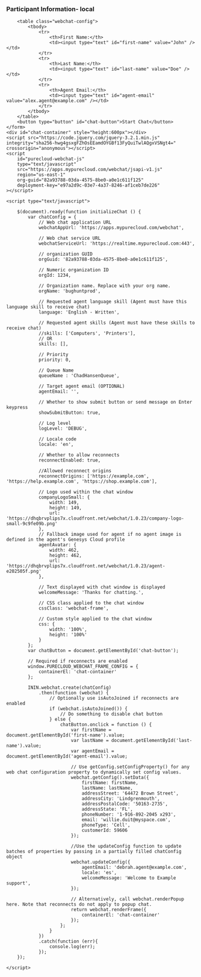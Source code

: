 <!DOCTYPE html>
<html>

<head>
    <meta charset="utf-8">
    <title>Genesys Cloud Web Chat Demo</title>
</head>

<body>
    <form id="chatForm">
        <h3>Participant Information- local</h3>

        <table class="webchat-config">
            <tbody>
                <tr>
                    <th>First Name:</th>
                    <td><input type="text" id="first-name" value="John" /></td>
                </tr>
                <tr>
                    <th>Last Name:</th>
                    <td><input type="text" id="last-name" value="Doe" /></td>
                </tr>
                <tr>
                    <th>Agent Email:</th>
                    <td><input type="text" id="agent-email" value="alex.agent@example.com" /></td>
                </tr>
            </tbody>
        </table>
        <button type="button" id="chat-button">Start Chat</button>
    </form>
    <div id="chat-container" style="height:600px"></div>
    <script src="https://code.jquery.com/jquery-3.2.1.min.js" integrity="sha256-hwg4gsxgFZhOsEEamdOYGBf13FyQuiTwlAQgxVSNgt4=" crossorigin="anonymous"></script>
    <script
        id="purecloud-webchat-js"
        type="text/javascript"
        src="https://apps.mypurecloud.com/webchat/jsapi-v1.js"
        region="us-east-1"
        org-guid="82a93788-03da-4575-8be0-a0e1c611f125"
        deployment-key="e97a2d9c-03e7-4a37-8246-af1ceb7de226"
    ></script>

    <script type="text/javascript">

        $(document).ready(function initializeChat () {
            var chatConfig = {
                // Web chat application URL
                webchatAppUrl: 'https://apps.mypurecloud.com/webchat',

                // Web chat service URL
                webchatServiceUrl: 'https://realtime.mypurecloud.com:443',

                // organization GUID
                orgGuid: '82a93788-03da-4575-8be0-a0e1c611f125',

                // Numeric organization ID
                orgId: 1234,

                // Organization name. Replace with your org name.
                orgName: 'bughuntprod',

                // Requested agent language skill (Agent must have this language skill to receive chat)
                language: 'English - Written',

                // Requested agent skills (Agent must have these skills to receive chat)
                //skills: ['Computers', 'Printers'],
                // OR
                skills: [],

                // Priority
                priority: 0,

                // Queue Name
                queueName : 'ChadHansenQueue',

                // Target agent email (OPTIONAL)
                agentEmail: '',

                // Whether to show submit button or send message on Enter keypress
                showSubmitButton: true,

                // Log level
                logLevel: 'DEBUG',

                // Locale code
                locale: 'en',

                // Whether to allow reconnects
                reconnectEnabled: true,

                //Allowed reconnect origins
                reconnectOrigins: ['https://example.com', 'https://help.example.com', 'https://shop.example.com'],

                // Logo used within the chat window
                companyLogoSmall: {
                    width: 149,
                    height: 149,
                    url: 'https://dhqbrvplips7x.cloudfront.net/webchat/1.0.23/company-logo-small-9c9fe09b.png'
                },
                // Fallback image used for agent if no agent image is defined in the agent's Genesys Cloud profile
                agentAvatar: {
                    width: 462,
                    height: 462,
                    url: 'https://dhqbrvplips7x.cloudfront.net/webchat/1.0.23/agent-e202505f.png'
                },

                // Text displayed with chat window is displayed
                welcomeMessage: 'Thanks for chatting.',

                // CSS class applied to the chat window
                cssClass: 'webchat-frame',

                // Custom style applied to the chat window
                css: {
                    width: '100%',
                    height: '100%'
                }
            };
            var chatButton = document.getElementById('chat-button');

            // Required if reconnects are enabled
            window.PURECLOUD_WEBCHAT_FRAME_CONFIG = {
                containerEl: 'chat-container'
            };

            ININ.webchat.create(chatConfig)
                .then(function (webchat) {
                    // Optionally use isAutoJoined if reconnects are enabled
                    if (webchat.isAutoJoined()) {
                        // Do something to disable chat button
                    } else {
                        chatButton.onclick = function () {
                            var firstName = document.getElementById('first-name').value;
                            var lastName = document.getElementById('last-name').value;
                            var agentEmail = document.getElementById('agent-email').value;

                            // Use getConfig.setConfigProperty() for any web chat configuration property to dynamically set config values.
                            webchat.getConfig().setData({
                                firstName: firstName,
                                lastName: lastName,
                                addressStreet: '64472 Brown Street',
                                addressCity: 'Lindgrenmouth',
                                addressPostalCode: '50163-2735',
                                addressState: 'FL',
                                phoneNumber: '1-916-892-2045 x293',
                                email: 'willie.duit@myspace.com',
                                phoneType: 'Cell',
                                customerId: 59606
                            });

                            //Use the updateConfig function to update batches of properties by passing in a partially filled chatConfig object
                            webchat.updateConfig({
                                agentEmail: 'debrah.agent@example.com',
                                locale: 'es',
                                welcomeMessage: 'Welcome to Example support',
                            });

                            // Alternatively, call webchat.renderPopup here. Note that reconnects do not apply to popup chat.
                            return webchat.renderFrame({
                                containerEl: 'chat-container'
                            });
                        };
                    }
                })
                .catch(function (err){
                    console.log(err);
                });
        });

    </script>

</body>
</html>

